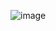![image](https://user-images.githubusercontent.com/46622558/111050674-1db39500-845f-11eb-87d5-b5fc525d2669.png)

